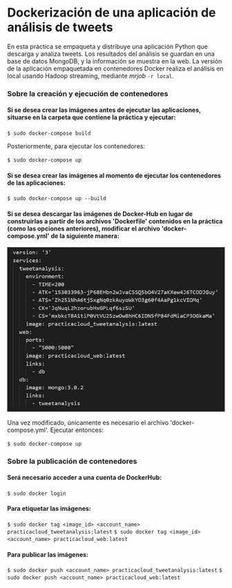 # Dockerización de una aplicación de análisis de tweets

En esta práctica se empaqueta y distribuye una aplicación Python que descarga y analiza tweets. Los resultados del análisis se guardan en una base de datos MongoDB, y la información se muestra en la web. La versión de la aplicación empaquetada en contenedores Docker realiza el análisis en local usando Hadoop streaming, mediante _mrjob_ `-r local`.


### Sobre la creación y ejecución de contenedores

#### Si se desea crear las imágenes antes de ejecutar las aplicaciones, situarse en la carpeta que contiene la práctica y ejecutar:

`$ sudo docker-compose build`

Posteriormente, para ejecutar los contenedores:

`$ sudo docker-compose up`

#### Si se desea crear las imágenes al momento de ejecutar los contenedores de las aplicaciones:

`$ sudo docker-compose up --build`

#### Si se desea descargar las imágenes de Docker-Hub en lugar de construirlas a partir de los archivos 'Dockerfile' contenidos en la práctica (como las opciones anteriores), modificar el archivo 'docker-compose.yml' de la siguiente manera:

![mod_yml](./images/mod_yml.JPG)

Una vez modificado, únicamente es necesario el archivo 'docker-compose.yml'. Ejecutar entonces:

`$ sudo docker-compose up`

### Sobre la publicación de contenedores

#### Será necesario acceder a una cuenta de DockerHub:

`$ sudo docker login`

#### Para etiquetar las imágenes:

`$ sudo docker tag <image_id> <account_name> practicacloud_tweetanalysis:latest`
`$ sudo docker tag <image_id> <account_name> practicacloud_web:latest`

#### Para publicar las imágenes:

`$ sudo docker push <account_name> practicacloud_tweetanalysis:latest`
`$ sudo docker push <account_name> practicacloud_web:latest`

